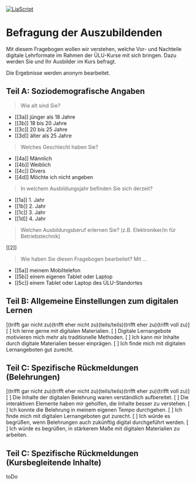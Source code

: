 <!--
author: Sebastian Zug
version: 0.0.1
language: de
edit: true
date: 2025-08-01
comment: Fragebogen für Auszubildende
title: Fragebogen
tags: Umfragen

@style  
.flex-container {
    display: flex;
    flex-wrap: wrap; /* Allows the items to wrap as needed */
    align-items: stretch;
    gap: 20px; /* Adds both horizontal and vertical spacing between items */
}

.flex-child { 
    flex: 1;
    margin-right: 20px; /* Adds space between the columns */
}

@media (max-width: 600px) {
    .flex-child {
        flex: 100%; /* Makes the child divs take up the full width on slim devices */
        margin-right: 0; /* Removes the right margin */
    }
}
@end

-->

[![LiaScript](https://raw.githubusercontent.com/LiaScript/LiaScript/master/badges/course.svg)](https://liascript.github.io/course/?https://raw.githubusercontent.com/Ifi-DiAgnostiK-Project/Befragungen/refs/heads/main/Teilnehmende.md)

# Befragung der Auszubildenden

Mit diesem Fragebogen wollen wir verstehen, welche Vor- und Nachteile digitale Lehrformate im Rahmen der ÜLU-Kurse mit sich bringen. Dazu werden Sie und Ihr Ausbilder im Kurs befragt.

Die Ergebnisse werden anonym bearbeitet.


## Teil A: Soziodemografische Angaben

<section class="flex-container">

<!-- class="flex-child" style="min-width: 250px;" -->
<div>

> Wie alt sind Sie?

- [[3a]] jünger als 18 Jahre
- [[3b]] 18 bis 20 Jahre
- [[3c]] 20 bis 25 Jahre 
- [[3d]] älter als 25 Jahre

</div>

<!-- class="flex-child" style="min-width: 250px;" -->
<div>

> Welches Geschlecht haben Sie?

- [[4a]] Männlich
- [[4b]] Weiblich
- [[4c]] Divers
- [[4d]] Möchte ich nicht angeben

</div>

</section>

<section class="flex-container">

<!-- class="flex-child" style="min-width: 250px;" -->
<div>

> In welchem Ausbildungsjahr befinden Sie sich derzeit?

- [[1a]] 1. Jahr
- [[1b]] 2. Jahr
- [[1c]] 3. Jahr
- [[1d]] 4. Jahr

</div>

<!-- class="flex-child" style="min-width: 250px;" -->
<div>

> Welchen Ausbildungsberuf erlernen Sie?  (z.B. Elektroniker/in für Betriebstechnik)

  [[2]]

</div>

</section>

> Wie haben Sie diesen Fragebogen bearbeitet? Mit ...

- [[5a]] meinem Mobiltelefon
- [[5b]] einem eigenen Tablet oder Laptop
- [[5c]] einem Tablet oder Laptop des ÜLU-Standortes 


## Teil B: Allgemeine Einstellungen zum digitalen Lernen

[(trifft gar nicht zu)(trifft eher nicht zu)(teils/teils)(trifft eher zu)(trifft voll zu)]
[               ] Ich lerne gerne mit digitalen Materialien.
[               ] Digitale Lernangebote motivieren mich mehr als traditionelle Methoden.
[               ] Ich kann mir Inhalte durch digitale Materialien besser einprägen.
[               ] Ich finde mich mit digitalen Lernangeboten gut zurecht.

## Teil C: Spezifische Rückmeldungen (Belehrungen)

[(trifft gar nicht zu)(trifft eher nicht zu)(teils/teils)(trifft eher zu)(trifft voll zu)]
[               ] Die Inhalte der digitalen Belehrung waren verständlich aufbereitet.
[               ] Die interaktiven Elemente haben mir geholfen, die Inhalte besser zu verstehen.
[               ] Ich konnte die Belehrung in meinem eigenen Tempo durchgehen.
[               ] Ich finde mich mit digitalen Lernangeboten gut zurecht.
[               ] Ich würde es begrüßen, wenn Belehrungen auch zukünftig digital durchgeführt werden.
[               ] Ich würde es begrüßen, in stärkerem Maße mit digitalen Materialien zu arbeiten.

## Teil C: Spezifische Rückmeldungen (Kursbegleitende Inhalte)

toDo
